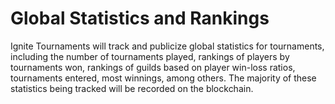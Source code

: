 # Global Statistics and Rankings

Ignite Tournaments will track and publicize global statistics for tournaments, including the number of tournaments played, rankings of players by tournaments won, rankings of guilds based on player win-loss ratios, tournaments entered, most winnings, among others. The majority of these statistics being tracked will be recorded on the blockchain.
